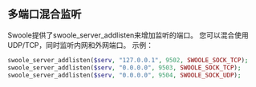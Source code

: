 多端口混合监听
-----
Swoole提供了swoole_server_addlisten来增加监听的端口。
您可以混合使用UDP/TCP，同时监听内网和外网端口。
示例：
```php
swoole_server_addlisten($serv, "127.0.0.1", 9502, SWOOLE_SOCK_TCP);
swoole_server_addlisten($serv, "0.0.0.0", 9503, SWOOLE_SOCK_TCP);
swoole_server_addlisten($serv, "0.0.0.0", 9504, SWOOLE_SOCK_UDP);
```

